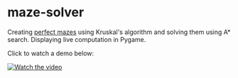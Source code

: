# maze-solver
Creating <a href="https://en.wikipedia.org/wiki/Maze#:~:text=Mazes%20containing%20no%20loops%20are,made%20to%20resemble%20a%20tree">perfect mazes</a> using Kruskal's algorithm and solving them using A* search. Displaying live computation in Pygame.

Click to watch a demo below:

[![Watch the video](https://img.youtube.com/vi/7E6RX9i2KoA/0.jpg)](https://youtu.be/7E6RX9i2KoA)

